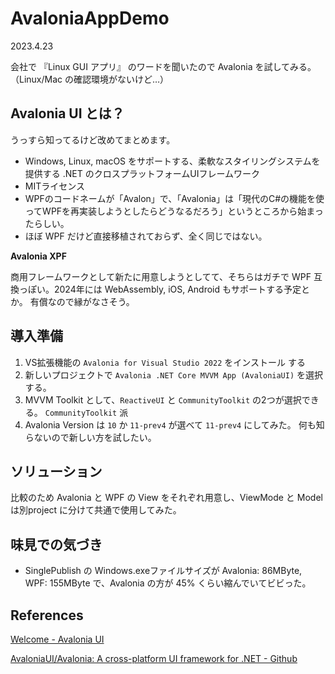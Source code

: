 # AvaloniaAppDemo

2023.4.23

会社で 『Linux GUI アプリ』 のワードを聞いたので Avalonia を試してみる。（Linux/Mac の確認環境がないけど…）

## Avalonia UI とは？

うっすら知ってるけど改めてまとめます。

- Windows, Linux, macOS をサポートする、柔軟なスタイリングシステムを提供する .NET のクロスプラットフォームUIフレームワーク
- MITライセンス
- WPFのコードネームが「Avalon」で、「Avalonia」は「現代のC#の機能を使ってWPFを再実装しようとしたらどうなるだろう」というところから始まったらしい。
- ほぼ WPF だけど直接移植されておらず、全く同じではない。

**Avalonia XPF**

商用フレームワークとして新たに用意しようとしてて、そちらはガチで WPF 互換っぽい。2024年には WebAssembly, iOS, Android もサポートする予定とか。 有償なので縁がなさそう。

## 導入準備

1. VS拡張機能の `Avalonia for Visual Studio 2022` をインストール する
2. 新しいプロジェクトで `Avalonia .NET Core MVVM App (AvaloniaUI)` を選択する。
3. MVVM Toolkit として、`ReactiveUI` と `CommunityToolkit` の2つが選択できる。 `CommunityToolkit` 派
4. Avalonia Version は `10` か `11-prev4` が選べて `11-prev4` にしてみた。 何も知らないので新しい方を試したい。

## ソリューション

比較のため Avalonia と WPF の View をそれぞれ用意し、ViewMode と Model は別project に分けて共通で使用してみた。

## 味見での気づき

- SinglePublish の Windows.exeファイルサイズが Avalonia: 86MByte, WPF: 155MByte で、Avalonia の方が 45% くらい縮んでいてビビった。

## References

[Welcome - Avalonia UI](https://docs.avaloniaui.net/)

[AvaloniaUI/Avalonia: A cross-platform UI framework for .NET - Github](https://github.com/AvaloniaUI/Avalonia)
